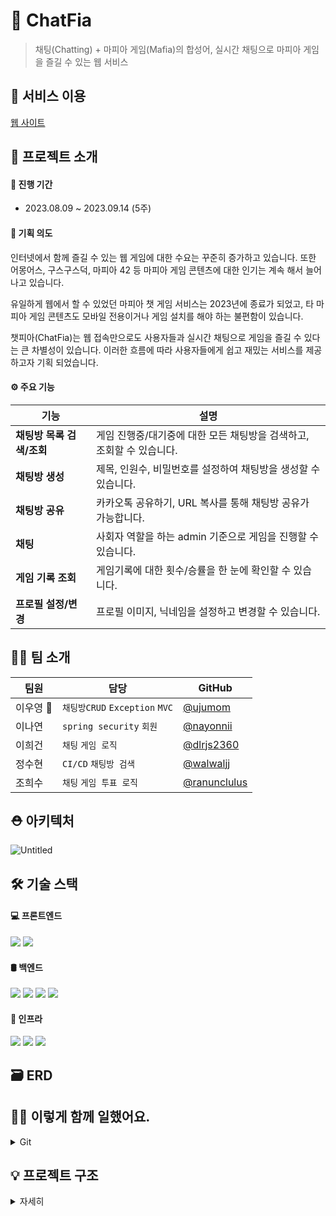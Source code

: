 # 🧾 ChatFia

> 채팅(Chatting) + 마피아 게임(Mafia)의 합성어, 실시간 채팅으로 마피아 게임을 즐길 수 있는 웹 서비스

## 📎 서비스 이용
[웹 사이트](http://ec2-3-34-5-192.ap-northeast-2.compute.amazonaws.com:8080/v1/login-page)


## 🎇 프로젝트 소개
#### 📅 진행 기간 
- 2023.08.09 ~ 2023.09.14 (5주)

#### 🎯 기획 의도
인터넷에서 함께 즐길 수 있는 웹 게임에 대한 수요는 꾸준히 증가하고 있습니다. 또한 어몽어스, 구스구스덕, 마피아 42 등 마피아 게임 콘텐츠에 대한 인기는 계속 해서 늘어나고 있습니다. 

유일하게 웹에서 할 수 있었던 마피아 챗 게임 서비스는 2023년에 종료가 되었고, 타 마피아 게임 콘텐츠도 모바일 전용이거나 게임 설치를 해야 하는 불편함이 있습니다.

챗피아(ChatFia)는 웹 접속만으로도 사용자들과 실시간 채팅으로 게임을 즐길 수 있다는 큰 차별성이 있습니다. 이러한 흐름에 따라 사용자들에게 쉽고 재밌는 서비스를 제공하고자 기획 되었습니다.


#### ⚙️ 주요 기능

| **기능**            | **설명**                                                     |
| ------------------- | ------------------------------------------------------------ |
| **채팅방 목록 검색/조회**     | 게임 진행중/대기중에 대한 모든 채팅방을 검색하고, 조회할 수 있습니다. |
| **채팅방 생성** |  제목, 인원수, 비밀번호를 설정하여 채팅방을 생성할 수 있습니다. |
| **채팅방 공유**       |  카카오톡 공유하기, URL 복사를 통해 채팅방 공유가 가능합니다. |
| **채팅**  | 사회자 역할을 하는 admin 기준으로 게임을 진행할 수 있습니다.  |
| **게임 기록 조회**       | 게임기록에 대한 횟수/승률을 한 눈에 확인할 수 있습니다. |
| **프로필 설정/변경**     | 프로필 이미지, 닉네임을 설정하고 변경할 수 있습니다. |


## 🐱‍💻 팀 소개
| 팀원     | 담당                      | GitHub                                           |
| -------- | ------------------------- | ------------------------------------------------ |
| 이우영 👑 |  `채팅방CRUD` `Exception` `MVC`  | [@ujumom](https://github.com/ujumom)  |
| 이나연   |    `spring security` `회원`       |     [@nayonnii](https://github.com/nayonnii)      |
| 이희건   |    `채팅` `게임 로직`       |         [@dlrjs2360](https://github.com/dlrjs2360)    |
| 정수현   |   `CI/CD` `채팅방 검색`         |    [@walwaljj](https://github.com/walwaljj)       |
| 조희수   |    `채팅` `게임 투표 로직`      |   [@ranunclulus]()         |

## ⛑ 아키텍처
![Untitled](https://github.com/ujumom/Backend/assets/76635279/6b41721b-30db-47b4-a011-6f01382eae68)


## 🛠️ 기술 스택

#### 💻 프론트엔드
<img src="https://img.shields.io/badge/Thymeleaf-3DDC84?style=for-the-badge&logo=Thymeleaf&logoColor=white"> <img src="https://img.shields.io/badge/Javascript-FFCA28?style=for-the-badge&logo=Javascript&logoColor=white"> 

#### 🛢 백엔드
<img src="https://img.shields.io/badge/Spring Boot-6DB33F?style=for-the-badge&logo=Spring-Boot&logoColor=white"> <img src="https://img.shields.io/badge/Websocket-59666C?style=for-the-badge&logo=Websocket&logoColor=white"> <img src="https://img.shields.io/badge/MySQL-4479A1?style=for-the-badge&logo=MySQL&logoColor=white"> <img src="https://img.shields.io/badge/Redis-59666C?style=for-the-badge&logo=Redis&logoColor=white"> 

#### 📡 인프라
<img src="https://img.shields.io/badge/GithubAction-007396?style=for-the-badge&logo=GithubAction&logoColor=white"> <img src="https://img.shields.io/badge/Docker-2496ED?style=for-the-badge&logo=Docker&logoColor=white"> <img src="https://img.shields.io/badge/Amazon AWS-232F3E?style=for-the-badge&logo=Amazon AWS&logoColor=white">

## 🗃 ERD


## 🐱‍💻 이렇게 함께 일했어요.
<details> <summary>Git</summary> <div markdown="1">

**Git-flow를 사용했어요.**
![Untitled (1)](https://github.com/ujumom/Backend/assets/76635279/b19ad97d-f63d-4888-b1ca-bb8fa6355083)
- issue template 작성 - 브랜치 생성 - 작업 완료 - pull request templates 작성 - develop merge - test

  
**branch 생성 규칙**
- 모든 기능은 develop 브랜치에서 새 브랜치를 생성하여 작업
- [기능]/[이슈 번호] 로 브랜치 생성


**commit 생성 규칙**
#✨ feat: <새로운 기능>
#🚚 chore: 코드 의미에 영향을 주지 않는 변경사항 (형식 지정, 세미콜론 누락, gitignore 등)
#👷 ci: CI, 자동화 기능
#📝 docs: 문서의 추가, 수정, 삭제
#♻️ refactor: 코드 리팩토링
#🧪 test: 테스트 추가, 수정, 삭제 (비즈니스 로직에 변경 없음)
#💄 style: 코드 스타일 혹은 포맷 등에 관한 커밋
#⏪ revert: 깃 revert
#⚡️ perf: 퍼포먼스 상향
#🐛 fix: 버그

</div> </details>

## 💡 프로젝트 구조
<details>
    <summary>자세히</summary>

    
    ├─java
    │  └─com
    │      └─springles
    │          │  SpringlesApplication.java
    │          │
    │          ├─config
    │          │      LoginFailureHandler.java
    │          │      LoginSuccessHandler.java
    │          │      MailConfig.java
    │          │      QueryDslConfig.java
    │          │      RedisConfig.java
    │          │      RedisInitializer.java
    │          │      SwaggerConfig.java
    │          │      TimeConfig.java
    │          │      WebSecurityConfig.java
    │          │      WebSocketStompConfig.java
    │          │
    │          ├─controller
    │          │  ├─api
    │          │  │      ChatRoomController.java
    │          │  │      CookieController.java
    │          │  │      MemberController.java
    │          │  │
    │          │  ├─message
    │          │  │      MessageController.java
    │          │  │      VoteController.java
    │          │  │
    │          │  └─ui
    │          │          ChatRoomUiController.java
    │          │          ChatUiController.java
    │          │          MemberUiController.java
    │          │
    │          ├─domain
    │          │  ├─base
    │          │  │      .keep
    │          │  │
    │          │  ├─constants
    │          │  │      BaseEnumCode.java
    │          │  │      ChatRoomCode.java
    │          │  │      GamePhase.java
    │          │  │      GameRole.java
    │          │  │      GameRoleNum.java
    │          │  │      Level.java
    │          │  │      ProfileImg.java
    │          │  │      ResponseCode.java
    │          │  │
    │          │  ├─dto
    │          │  │  ├─chatroom
    │          │  │  │      ChatRoomCreateResponseDto.java
    │          │  │  │      ChatRoomReqDTO.java
    │          │  │  │      ChatRoomResponseDto.java
    │          │  │  │      ChatRoomUpdateReqDto.java
    │          │  │  │
    │          │  │  ├─cookie
    │          │  │  │      CookieSetRequest.java
    │          │  │  │
    │          │  │  ├─member
    │          │  │  │      MemberCreateRequest.java
    │          │  │  │      MemberDeleteRequest.java
    │          │  │  │      MemberInfoResponse.java
    │          │  │  │      MemberLoginRequest.java
    │          │  │  │      MemberLoginResponse.java
    │          │  │  │      MemberProfileCreateRequest.java
    │          │  │  │      MemberProfileRead.java
    │          │  │  │      MemberProfileResponse.java
    │          │  │  │      MemberProfileUpdateRequest.java
    │          │  │  │      MemberRecordResponse.java
    │          │  │  │      MemberSimpleProfileResponse.java
    │          │  │  │      MemberUpdateRequest.java
    │          │  │  │      MemberVertifIdRequest.java
    │          │  │  │      MemberVertifPwRequest.java
    │          │  │  │      PlayerInfoRequest.java
    │          │  │  │      PlayerInfoResponse.java
    │          │  │  │
    │          │  │  ├─message
    │          │  │  │      DayDiscussionMessage.java
    │          │  │  │      DayEliminationMessage.java
    │          │  │  │      NightVoteMessage.java
    │          │  │  │      RoleExplainMessage.java
    │          │  │  │
    │          │  │  ├─response
    │          │  │  │      PlayerStatus.java
    │          │  │  │      ResResult.java
    │          │  │  │
    │          │  │  └─vote
    │          │  │          ConfirmResultResponseDto.java
    │          │  │          GameSessionVoteRequestDto.java
    │          │  │          VoteResultResponseDto.java
    │          │  │
    │          │  └─entity
    │          │          BlackListToken.java
    │          │          ChatRoom.java
    │          │          GameRecord.java
    │          │          GameSession.java
    │          │          Member.java
    │          │          MemberGameInfo.java
    │          │          MemberRecord.java
    │          │          Player.java
    │          │          RefreshToken.java
    │          │          Vote.java
    │          │          VoteInfo.java
    │          │
    │          ├─exception
    │          │  │  CustomException.java
    │          │  │  ErrorResponse.java
    │          │  │  GlobalExceptionHandler.java
    │          │  │
    │          │  └─constants
    │          │          ErrorCode.java
    │          │
    │          ├─game
    │          │  │  ChatMessage.java
    │          │  │  DayDiscussionManager.java
    │          │  │  DayEliminationManager.java
    │          │  │  DayToNightManager.java
    │          │  │  GameSessionManager.java
    │          │  │  MessageManager.java
    │          │  │  NightVoteManager.java
    │          │  │  RoleManager.java
    │          │  │
    │          │  └─task
    │          │          VoteFinTimerTask.java
    │          │
    │          ├─jwt
    │          │      JwtExceptionFilter.java
    │          │      JwtTokenFilter.java
    │          │      JwtTokenUtils.java
    │          │
    │          ├─repository
    │          │  │  BlackListTokenRedisRepository.java
    │          │  │  ChatRoomJpaRepository.java
    │          │  │  GameRecordJpaRepository.java
    │          │  │  GameSessionRedisRepository.java
    │          │  │  MemberGameInfoJpaRepository.java
    │          │  │  MemberJpaRepository.java
    │          │  │  MemberRecordJpaRepository.java
    │          │  │  PlayerRedisRepository.java
    │          │  │  RefreshTokenRedisRepository.java
    │          │  │  VoteRedisRepository.java
    │          │  │  VoteRepository.java
    │          │  │
    │          │  ├─custom
    │          │  │      ChatRoomJpaRepositoryCustom.java
    │          │  │      MemberJpaRepositoryCustom.java
    │          │  │
    │          │  ├─impl
    │          │  │      ChatRoomJpaRepositoryImpl.java
    │          │  │      MemberJpaRepositoryImpl.java
    │          │  │
    │          │  └─support
    │          │          Querydsl4RepositorySupport.java
    │          │
    │          ├─service
    │          │  │  ChatRoomService.java
    │          │  │  CookieService.java
    │          │  │  GameSessionVoteService.java
    │          │  │  MemberService.java
    │          │  │
    │          │  └─impl
    │          │          ChatRoomServiceImpl.java
    │          │          CookieServiceImpl.java
    │          │          GameSessionVoteServiceImpl.java
    │          │          MemberServiceImpl.java
    │          │
    │          └─valid
    │                  ValidationGroups.java
    │                  ValidationSequence.java
    │
    └─resources
    │  application-dev.yml
    │  application-prod.yml
    │  application-redis.yml
    │  application.yml
    │  data.sql
    │
    ├─static
    │  ├─css
    │  │      basic.css
    │  │
    │  ├─images
    │  │  │  icon_chatroom_info.png
    │  │  │  icon_lv_info_btn.png
    │  │  │  lock.png
    │  │  │  logo.png
    │  │  │  profile.png
    │  │  │  profile_01.jpg
    │  │  │  profile_02.jpg
    │  │  │  profile_03.jpg
    │  │  │  profile_04.jpg
    │  │  │  profile_05.jpg
    │  │  │  profile_06.jpg
    │  │  │  search.png
    │  │  │
    │  │  └─level
    │  │          ASSOCIATE.png
    │  │          BEGINNER.png
    │  │          BOSS.png
    │  │          CAPTAIN.png
    │  │          SOLDIER.png
    │  │          UNDERBOSS.png
    │  │
    │  └─js
    │          stomp.js
    │
    └─templates
    │  chat-lobby.html
    │  chat-room.html
    │  rooms.html
    │
    ├─fragments
    │      footer.html
    │      header.html
    │
    ├─home
    │      add.html
    │      index.html
    │
    ├─layouts
    │      basic.html
    │
    └─member
          login.html
          member-info.html
          member-sign-out.html
          my-page.html
          profile-change.html
          profile-settings.html
          sign-up.html
          vertification-id.html
    
    

</details>
